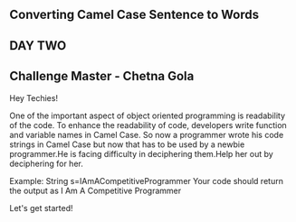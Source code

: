 ## Converting Camel Case Sentence to Words
## DAY TWO
## Challenge Master - Chetna Gola

Hey Techies!

One of the important aspect of object oriented programming is readability of the code. To enhance the readability of code, developers write function and variable names in Camel Case.
So now a programmer wrote his code strings in Camel Case but now that has to be used by a newbie programmer.He is facing difficulty in deciphering them.Help her out by deciphering for her.
 

Example:
String s=IAmACompetitiveProgrammer
Your code should return the output as 
I
Am
A 
Competitive 
Programmer

Let's get started!